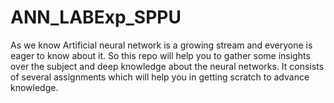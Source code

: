 # ANN_LABExp_SPPU
As we know Artificial neural network is a growing stream and everyone is eager to know about it. So this repo will help you to gather some insights over the subject and deep knowledge about the neural networks. It consists of several assignments which will help you in getting scratch to advance knowledge. 
